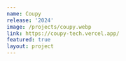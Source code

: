 ```yaml
---
name: Coupy
release: '2024'
image: /projects/coupy.webp
link: https://coupy-tech.vercel.app/
featured: true
layout: project
---
```

